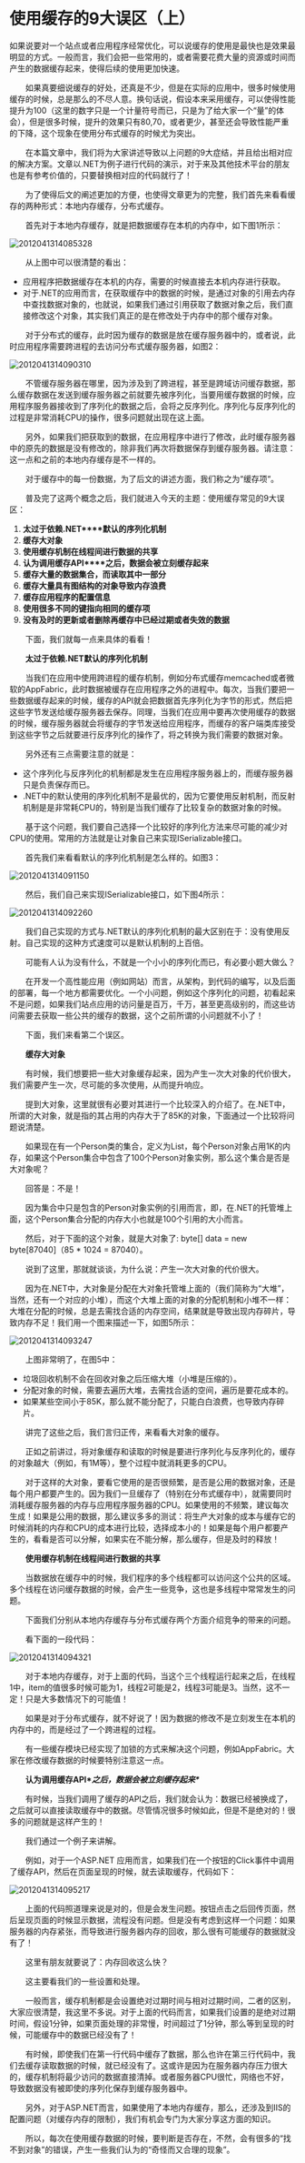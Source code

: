 # 使用缓存的9大误区（上）



如果说要对一个站点或者应用程序经常优化，可以说缓存的使用是最快也是效果最明显的方式。一般而言，我们会把一些常用的，或者需要花费大量的资源或时间而产生的数据缓存起来，使得后续的使用更加快速。

　　如果真要细说缓存的好处，还真是不少，但是在实际的应用中，很多时候使用缓存的时候，总是那么的不尽人意。换句话说，假设本来采用缓存，可以使得性能提升为100（这里的数字只是一个计量符号而已，只是为了给大家一个“量”的体会），但是很多时候，提升的效果只有80,70，或者更少，甚至还会导致性能严重的下降，这个现象在使用分布式缓存的时候尤为突出。

　　在本篇文章中，我们将为大家讲述导致以上问题的9大症结，并且给出相对应的解决方案。文章以.NET为例子进行代码的演示，对于来及其他技术平台的朋友也是有参考价值的，只要替换相对应的代码就行了！

　　为了使得后文的阐述更加的方便，也使得文章更为的完整，我们首先来看看缓存的两种形式：本地内存缓存，分布式缓存。

　　首先对于本地内存缓存，就是把数据缓存在本机的内存中，如下图1所示：

![2012041314085328](Study/复习/700道面试题/02-BAT面试题汇总及详解(进大厂必看)/BAT面试题汇总及详解(进大厂必看)_子文档/使用缓存的9大误区（上）.assets/2012041314085328.png)

　　从上图中可以很清楚的看出：

- 应用程序把数据缓存在本机的内存，需要的时候直接去本机内存进行获取。
- 对于.NET的应用而言，在获取缓存中的数据的时候，是通过对象的引用去内存中查找数据对象的，也就说，如果我们通过引用获取了数据对象之后，我们直接修改这个对象，其实我们真正的是在修改处于内存中的那个缓存对象。

　　对于分布式的缓存，此时因为缓存的数据是放在缓存服务器中的，或者说，此时应用程序需要跨进程的去访问分布式缓存服务器，如图2：

![2012041314090310](Study/复习/700道面试题/02-BAT面试题汇总及详解(进大厂必看)/BAT面试题汇总及详解(进大厂必看)_子文档/使用缓存的9大误区（上）.assets/2012041314090310.png)

　　不管缓存服务器在哪里，因为涉及到了跨进程，甚至是跨域访问缓存数据，那么缓存数据在发送到缓存服务器之前就要先被序列化，当要用缓存数据的时候，应用程序服务器接收到了序列化的数据之后，会将之反序列化。序列化与反序列化的过程是非常消耗CPU的操作，很多问题就出现在这上面。

　　另外，如果我们把获取到的数据，在应用程序中进行了修改，此时缓存服务器中的原先的数据是没有修改的，除非我们再次将数据保存到缓存服务器。请注意：这一点和之前的本地内存缓存是不一样的。

　　对于缓存中的每一份数据，为了后文的讲述方面，我们称之为“缓存项“。

　　普及完了这两个概念之后，我们就进入今天的主题：使用缓存常见的9大误区：

1. **太过于依赖.NET****默认的序列化机制**
2. **缓存大对象**
3. **使用缓存机制在线程间进行数据的共享**
4. **认为调用缓存API****之后，数据会被立刻缓存起来**
5. **缓存大量的数据集合，而读取其中一部分**
6. **缓存大量具有图结构的对象导致内存浪费**
7. **缓存应用程序的配置信息**
8. **使用很多不同的键指向相同的缓存项**
9. **没有及时的更新或者删除再缓存中已经过期或者失效的数据**

　　下面，我们就每一点来具体的看看！

　　**太过于依赖.NET默认的序列化机制**

　　当我们在应用中使用跨进程的缓存机制，例如分布式缓存memcached或者微软的AppFabric，此时数据被缓存在应用程序之外的进程中。每次，当我们要把一些数据缓存起来的时候，缓存的API就会把数据首先序列化为字节的形式，然后把这些字节发送给缓存服务器去保存。同理，当我们在应用中要再次使用缓存的数据的时候，缓存服务器就会将缓存的字节发送给应用程序，而缓存的客户端类库接受到这些字节之后就要进行反序列化的操作了，将之转换为我们需要的数据对象。

　　另外还有三点需要注意的就是：

- 这个序列化与反序列化的机制都是发生在应用程序服务器上的，而缓存服务器只是负责保存而已。
- .NET中的默认使用的序列化机制不是最优的，因为它要使用反射机制，而反射机制是是非常耗CPU的，特别是当我们缓存了比较复杂的数据对象的时候。

　　基于这个问题，我们要自己选择一个比较好的序列化方法来尽可能的减少对CPU的使用。常用的方法就是让对象自己来实现ISerializable接口。

　　首先我们来看看默认的序列化机制是怎么样的。如图3：

![2012041314091150](Study/复习/700道面试题/02-BAT面试题汇总及详解(进大厂必看)/BAT面试题汇总及详解(进大厂必看)_子文档/使用缓存的9大误区（上）.assets/2012041314091150.png)

　　然后，我们自己来实现ISerializable接口，如下图4所示：

![2012041314092260](Study/复习/700道面试题/02-BAT面试题汇总及详解(进大厂必看)/BAT面试题汇总及详解(进大厂必看)_子文档/使用缓存的9大误区（上）.assets/2012041314092260.png)

　　我们自己实现的方式与.NET默认的序列化机制的最大区别在于：没有使用反射。自己实现的这种方式速度可以是默认机制的上百倍。

　　可能有人认为没有什么，不就是一个小小的序列化而已，有必要小题大做么？

　　在开发一个高性能应用（例如网站）而言，从架构，到代码的编写，以及后面的部署，每一个地方都需要优化。一个小问题，例如这个序列化的问题，初看起来不是问题，如果我们站点应用的访问量是百万，千万，甚至更高级别的，而这些访问需要去获取一些公共的缓存的数据，这个之前所谓的小问题就不小了！

　　下面，我们来看第二个误区。

　　**缓存大对象**

　　有时候，我们想要把一些大对象缓存起来，因为产生一次大对象的代价很大，我们需要产生一次，尽可能的多次使用，从而提升响应。

　　提到大对象，这里就很有必要对其进行一个比较深入的介绍了。在.NET中，所谓的大对象，就是指的其占用的内存大于了85K的对象，下面通过一个比较将问题说清楚。

　　如果现在有一个Person类的集合，定义为List<Person>，每个Person对象占用1K的内存，如果这个Person集合中包含了100个Person对象实例，那么这个集合是否是大对象呢？

　　回答是：不是！

　　因为集合中只是包含的Person对象实例的引用而言，即，在.NET的托管堆上面，这个Person集合分配的内存大小也就是100个引用的大小而言。

　　然后，对于下面的这个对象，就是大对象了: byte[] data = new byte[87040]（85 * 1024 = 87040）。

　　说到了这里，那就就谈谈，为什么说：产生一次大对象的代价很大。

　　因为在.NET中，大对象是分配在大对象托管堆上面的（我们简称为“大堆”，当然，还有一个对应的小堆），而这个大堆上面的对象的分配机制和小堆不一样：大堆在分配的时候，总是去需找合适的内存空间，结果就是导致出现内存碎片，导致内存不足！我们用一个图来描述一下，如图5所示：

![2012041314093247](Study/复习/700道面试题/02-BAT面试题汇总及详解(进大厂必看)/BAT面试题汇总及详解(进大厂必看)_子文档/使用缓存的9大误区（上）.assets/2012041314093247.png)

　　上图非常明了，在图5中：

- 垃圾回收机制不会在回收对象之后压缩大堆（小堆是压缩的）。
- 分配对象的时候，需要去遍历大堆，去需找合适的空间，遍历是要花成本的。
- 如果某些空间小于85K，那么就不能分配了，只能白白浪费，也导致内存碎片。

　　讲完了这些之后，我们言归正传，来看看大对象的缓存。

　　正如之前讲过，将对象缓存和读取的时候是要进行序列化与反序列化的，缓存的对象越大（例如，有1M等），整个过程中就消耗更多的CPU。

　　对于这样的大对象，要看它使用的是否很频繁，是否是公用的数据对象，还是每个用户都要产生的。因为我们一旦缓存了（特别在分布式缓存中），就需要同时消耗缓存服务器的内存与应用程序服务器的CPU。如果使用的不频繁，建议每次生成！如果是公用的数据，那么建议多多的测试：将生产大对象的成本与缓存它的时候消耗的内存和CPU的成本进行比较，选择成本小的！如果是每个用户都要产生的，看看是否可以分解，如果实在不能分解，那么缓存，但是及时的释放！

　　**使用缓存机制在线程间进行数据的共享**

　　当数据放在缓存中的时候，我们程序的多个线程都可以访问这个公共的区域。多个线程在访问缓存数据的时候，会产生一些竞争，这也是多线程中常常发生的问题。

　　下面我们分别从本地内存缓存与分布式缓存两个方面介绍竞争的带来的问题。

　　看下面的一段代码：

![2012041314094321](Study/复习/700道面试题/02-BAT面试题汇总及详解(进大厂必看)/BAT面试题汇总及详解(进大厂必看)_子文档/使用缓存的9大误区（上）.assets/2012041314094321.png)

　　对于本地内存缓存，对于上面的代码，当这个三个线程运行起来之后，在线程1中，item的值很多时候可能为1，线程2可能是2，线程3可能是3。当然，这不一定！只是大多数情况下的可能值！

　　如果是对于分布式缓存，就不好说了！因为数据的修改不是立刻发生在本机的内存中的，而是经过了一个跨进程的过程。

　　有一些缓存模块已经实现了加锁的方式来解决这个问题，例如AppFabric。大家在修改缓存数据的时候要特别注意这一点。

　　**认为调用缓存API\**之后，数据会被立刻缓存起来\****

　　有时候，当我们调用了缓存的API之后，我们就会认为：数据已经被换成了，之后就可以直接读取缓存中的数据。尽管情况很多时候如此，但是不是绝对的！很多的问题就是这样产生的！

　　我们通过一个例子来讲解。

　　例如，对于一个ASP.NET 应用而言，如果我们在一个按钮的Click事件中调用了缓存API，然后在页面呈现的时候，就去读取缓存，代码如下：

![2012041314095217](Study/复习/700道面试题/02-BAT面试题汇总及详解(进大厂必看)/BAT面试题汇总及详解(进大厂必看)_子文档/使用缓存的9大误区（上）.assets/2012041314095217.png)

　　上面的代码照道理来说是对的，但是会发生问题。按钮点击之后回传页面，然后呈现页面的时候显示数据，流程没有问题。但是没有考虑到这样一个问题：如果服务器的内存紧张，而导致进行服务器内存的回收，那么很有可能缓存的数据就没有了！

　　这里有朋友就要说了：内存回收这么快？

　　这主要看我们的一些设置和处理。

　　一般而言，缓存机制都是会设置绝对过期时间与相对过期时间，二者的区别，大家应很清楚，我这里不多说。对于上面的代码而言，如果我们设置的是绝对过期时间，假设1分钟，如果页面处理的非常慢，时间超过了1分钟，那么等到呈现的时候，可能缓存中的数据已经没有了！

　　有时候，即使我们在第一行代码中缓存了数据，那么也许在第三行代码中，我们去缓存读取数据的时候，就已经没有了。这或许是因为在服务器内存压力很大的，缓存机制将最少访问的数据直接清掉。或者服务器CPU很忙，网络也不好，导致数据没有被即使的序列化保存到缓存服务器中。

　　另外，对于ASP.NET而言，如果使用了本地内存缓存，那么，还涉及到IIS的配置问题（对缓存内存的限制），我们有机会专门为大家分享这方面的知识。

　　所以，每次在使用缓存数据的时候，要判断是否存在，不然，会有很多的“找不到对象”的错误，产生一些我们认为的“奇怪而又合理的现象”。